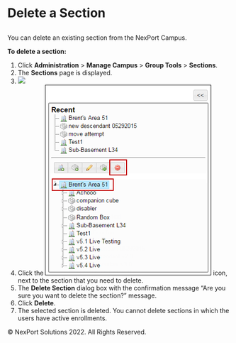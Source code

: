 # Delete a Section

##

You can delete an existing section from the NexPort Campus.

**To delete a section:**

1. Click **Administration** > **Manage Campus** > **Group Tools** > **Sections**.
2. The **Sections** page is displayed.
3. ![](<../../../../../.gitbook/assets/Sections - Delete\_550x207.png>)
4. Click the ![](<../../../../../.gitbook/assets/Delete (4).png>) icon, next to the section that you need to delete.
5. The **Delete Section** dialog box with the confirmation message “Are you sure you want to delete the section?” message.
6. Click **Delete**.
7. The selected section is deleted. You cannot delete sections in which the users have active enrollments.

© NexPort Solutions 2022. All Rights Reserved.
